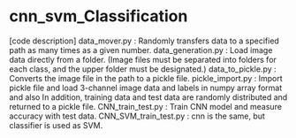 # cnn_svm_Classification
[code description]
data_mover.py : Randomly transfers data to a specified path as many times as a given number.
data_generation.py : Load image data directly from a folder. 
(Image files must be separated into folders for each class, and the upper folder must be designated.)
data_to_pickle.py : Converts the image file in the path to a pickle file.
pickle_import.py : Import pickle file and load 3-channel image data and labels in numpy array format and also
                In addition, training data and test data are randomly distributed and returned to a pickle file.
CNN_train_test.py : Train CNN model and measure accuracy with test data.
CNN_SVM_train_test.py : cnn is the same, but classifier is used as SVM.
